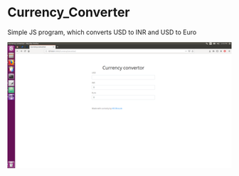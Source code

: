 # Currency_Converter
Simple JS program, which converts USD to INR and USD to Euro


![App screen shot](https://github.com/msbhosale/Currency_Converter/blob/master/Screenshot%20from%202020-01-20%2017-45-34.png)

